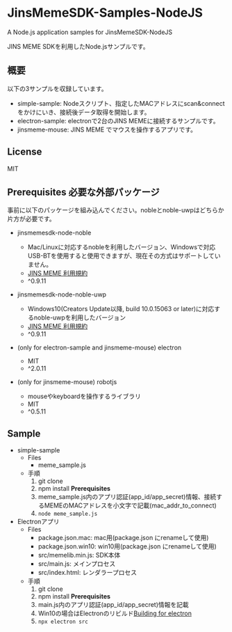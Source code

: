 # JinsMemeSDK-Samples-NodeJS

A Node.js application samples for JinsMemeSDK-NodeJS 

JINS MEME SDKを利用したNode.jsサンプルです。

## 概要

以下の3サンプルを収録しています。

- simple-sample: Nodeスクリプト、指定したMACアドレスにscan&connectをかけにいき、接続後データ取得を開始します。
- electron-sample: electronで2台のJINS MEMEに接続するサンプルです。
- jinsmeme-mouse: JINS MEME でマウスを操作するアプリです。

## License

MIT

## Prerequisites 必要な外部パッケージ

事前に以下のパッケージを組み込んでください。nobleとnoble-uwpはどちらか片方が必要です。

- jinsmemesdk-node-noble
    - Mac/Linuxに対応するnobleを利用したバージョン、Windowsで対応USB-BTを使用すると使用できますが、現在その方式はサポートしていません。
    - [JINS MEME 利用規約](https://jins-meme.com/ja/terms)
    - ^0.9.11
    
- jinsmemesdk-node-noble-uwp
    - Windows10(Creators Update以降, build 10.0.15063 or later)に対応するnoble-uwpを利用したバージョン
    - [JINS MEME 利用規約](https://jins-meme.com/ja/terms)
    - ^0.9.11
    
- (only for electron-sample and jinsmeme-mouse) electron
    - MIT
    - ^2.0.11

- (only for jinsmeme-mouse) robotjs
    - mouseやkeyboardを操作するライブラリ
    - MIT
    - ^0.5.11

## Sample

- simple-sample
    - Files
        - meme_sample.js
    - 手順
        1. git clone
        1. npm install **Prerequisites**
        1. meme_sample.js内のアプリ認証(app_id/app_secret)情報、接続するMEMEのMACアドレスを小文字で記載(mac_addr_to_connect)
        1. `node meme_sample.js`
- Electronアプリ
    - Files
        - package.json.mac: mac用(package.json にrenameして使用)
        - package.json.win10: win10用(package.json にrenameして使用)
        - src/memelib.min.js: SDK本体
        - src/main.js: メインプロセス
        - src/index.html: レンダラープロセス
    - 手順
        1. git clone
        1. npm install **Prerequisites**
        1. main.js内のアプリ認証(app_id/app_secret)情報を記載
        1. Win10の場合はElectronのリビルド[Building for electron](https://github.com/jasongin/noble-uwp)
        1. `npx electron src`
